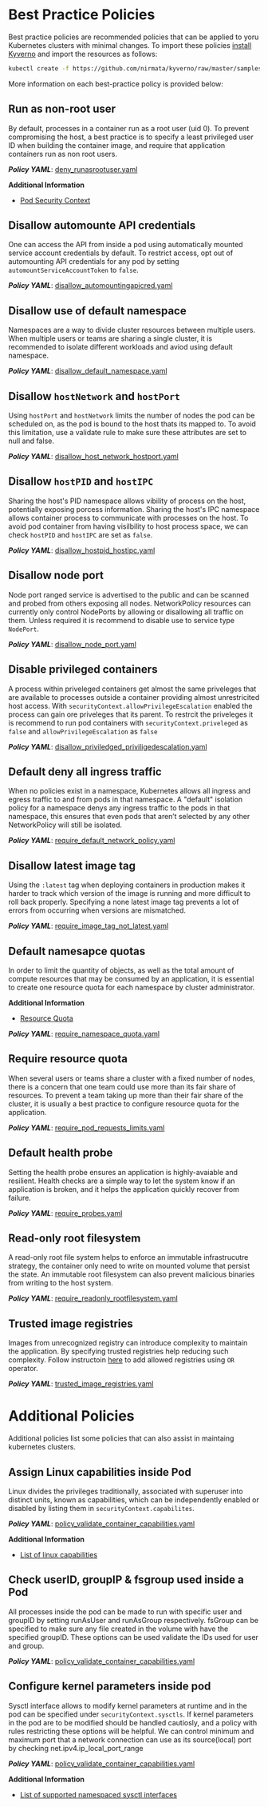 # Best Practice Policies

Best practice policies are recommended policies that can be applied to yoru Kubernetes clusters with minimal changes. To import these policies [install Kyverno](../documentation/installation.md) and import the resources as follows:

````bash
kubectl create -f https://github.com/nirmata/kyverno/raw/master/samples/best_practices/
````

More information on each best-practice policy is provided below:


## Run as non-root user

By default, processes in a container run as a root user (uid 0). To prevent compromising the host, a best practice is to specify a least privileged user ID when building the container image, and require that application containers run as non root users. 

***Policy YAML***: [deny_runasrootuser.yaml](best_practices/deny_runasrootuser.yaml) 

**Additional Information**
* [Pod Security Context](https://kubernetes.io/docs/tasks/configure-pod-container/security-context/)


## Disallow automounte API credentials

One can access the API from inside a pod using automatically mounted service account credentials by default. To restrict access, opt out of automounting API credentials for any pod by setting `automountServiceAccountToken` to `false`.

***Policy YAML***: [disallow_automountingapicred.yaml](best_practices/disallow_automountingapicred.yaml) 


## Disallow use of default namespace

Namespaces are a way to divide cluster resources between multiple users. When multiple users or teams are sharing a single cluster, it is recommended to isolate different workloads and aviod using default namespace.

***Policy YAML***: [disallow_default_namespace.yaml](best_practices/disallow_default_namespace.yaml) 


## Disallow `hostNetwork` and `hostPort`

Using `hostPort` and `hostNetwork` limits the number of nodes the pod can be scheduled on, as the pod is bound to the host thats its mapped to.
To avoid this limitation, use a validate rule to make sure these attributes are set to null and false.

***Policy YAML***: [disallow_host_network_hostport.yaml](best_practices/disallow_host_network_hostport.yaml)

## Disallow `hostPID` and `hostIPC`

Sharing the host's PID namespace allows vibility of process on the host, potentially exposing porcess information. 
Sharing the host's IPC namespace allows container process to communicate with processes on the host. 
To avoid pod container from having visilbility to host process space, we can check `hostPID` and `hostIPC` are set as `false`.

***Policy YAML***: [disallow_hostpid_hostipc.yaml](best_practices/disallow_hostpid_hostipc.yaml)

## Disallow node port

Node port ranged service is advertised to the public and can be scanned and probed from others exposing all nodes.
NetworkPolicy resources can currently only control NodePorts by allowing or disallowing all traffic on them. Unless required it is recommend to disable use to service type `NodePort`.

***Policy YAML***: [disallow_node_port.yaml](best_practices/disallow_node_port.yaml)

## Disable privileged containers

A process within priveleged containers get almost the same priveleges that are available to processes outside a container providing almost unrestricited host access. With `securityContext.allowPrivilegeEscalation` enabled the process can gain ore priveleges that its parent.
To restrcit the priveleges it is recommend to run pod containers with `securityContext.priveleged` as `false` and 
`allowPrivilegeEscalation` as `false`

***Policy YAML***: [disallow_priviledged_priviligedescalation.yaml](best_practices/disallow_priviledged_priviligedescalation.yaml)

## Default deny all ingress traffic

When no policies exist in a namespace, Kubernetes allows all ingress and egress traffic to and from pods in that namespace. A "default" isolation policy for a namespace denys any ingress traffic to the pods in that namespace, this ensures that even pods that aren’t selected by any other NetworkPolicy will still be isolated.

***Policy YAML***: [require_default_network_policy.yaml](best_practices/require_default_network_policy.yaml)

## Disallow latest image tag

Using the `:latest` tag when deploying containers in production makes it harder to track which version of the image is running and more difficult to roll back properly. Specifying a none latest image tag prevents a lot of errors from occurring when versions are mismatched.

***Policy YAML***: [require_image_tag_not_latest.yaml](best_practices/require_image_tag_not_latest.yaml)


## Default namesapce quotas

In order to limit the quantity of objects, as well as the total amount of compute resources that may be consumed by an application, it is essential to create one resource quota for each namespace by cluster administrator.

**Additional Information**
* [Resource Quota](https://kubernetes.io/docs/concepts/policy/resource-quotas/)

***Policy YAML***: [require_namespace_quota.yaml](best_practices/require_namespace_quota.yaml) 


## Require resource quota

When several users or teams share a cluster with a fixed number of nodes, there is a concern that one team could use more than its fair share of resources. To prevent a team taking up more than their fair share of the cluster, it is usually a best practice to configure resource quota for the application.

***Policy YAML***: [require_pod_requests_limits.yaml](best_practices/require_pod_requests_limits.yaml)


## Default health probe

Setting the health probe ensures an application is highly-avaiable and resilient. Health checks are a simple way to let the system know if an application is broken, and it helps the application quickly recover from failure.

***Policy YAML***: [require_probes.yaml](best_practices/require_probes.yaml)


## Read-only root filesystem

A read-only root file system helps to enforce an immutable infrastrucutre strategy, the container only need to write on mounted volume that persist the state. An immutable root filesystem can also prevent malicious binaries from writing to the host system.

***Policy YAML***: [require_readonly_rootfilesystem.yaml](best_practices/require_readonly_rootfilesystem.yaml)


## Trusted image registries

Images from unrecognized registry can introduce complexity to maintain the application. By specifying trusted registries help reducing such complexity. Follow instructoin [here](https://github.com/nirmata/kyverno/blob/master/documentation/writing-policies-validate.md#operators) to add allowed registries using `OR` operator.

***Policy YAML***: [trusted_image_registries.yaml](best_practices/trusted_image_registries.yaml) 


# Additional Policies
Additional policies list some policies that can also assist in maintaing kubernetes clusters.

## Assign Linux capabilities inside Pod
Linux divides the privileges traditionally, associated with superuser into distinct units, known as capabilities, which can be independently enabled or disabled by listing them in `securityContext.capabilites`. 


***Policy YAML***: [policy_validate_container_capabilities.yaml](best_practices/policy_validate_container_capabilities.yaml)

**Additional Information**
* [List of linux capabilities](https://github.com/torvalds/linux/blob/master/include/uapi/linux/capability.h)

## Check userID, groupIP & fsgroup used inside a Pod
All processes inside the pod can be made to run with specific user and groupID by setting runAsUser and runAsGroup respectively. fsGroup can be specified to make sure any file created in the volume with have the specified groupID. These options can be used validate the IDs used for user and group.

***Policy YAML***: [policy_validate_container_capabilities.yaml](best_practices/policy_validate_user_group_fsgroup_id.yaml)

## Configure kernel parameters inside pod
Sysctl interface allows to modify kernel parameters at runtime and in the pod can be specified under `securityContext.sysctls`. If kernel parameters in the pod are to be modified should be handled cautiosly, and a policy with rules restricting these options will be helpful. We can control minimum and maximum port that a network connection can use as its source(local) port by checking net.ipv4.ip_local_port_range

***Policy YAML***: [policy_validate_container_capabilities.yaml](best_practices/policy_validate_user_group_fsgroup_id.yaml)

**Additional Information**
* [List of supported namespaced sysctl interfaces](https://kubernetes.io/docs/tasks/administer-cluster/sysctl-cluster/) 
